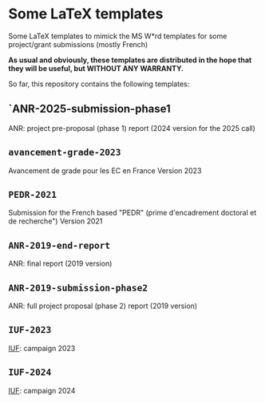 # Some LaTeX templates
Some LaTeX templates to mimick the MS W*rd templates for some project/grant submissions (mostly French)


**As usual and obviously, these templates are distributed in the hope that they will be useful, but WITHOUT ANY WARRANTY.**

So far, this repository contains the following templates:

## `ANR-2025-submission-phase1
ANR: project pre-proposal (phase 1) report (2024 version for the 2025 call)

## `avancement-grade-2023`
Avancement de grade pour les EC en France
Version 2023

## `PEDR-2021`
Submission for the French based "PEDR" (prime d'encadrement doctoral et de recherche")
Version 2021

## `ANR-2019-end-report`
ANR: final report (2019 version)

## `ANR-2019-submission-phase2`
ANR: full project proposal (phase 2) report (2019 version)

## `IUF-2023`
[IUF](https://www.iufrance.fr/): campaign 2023

## `IUF-2024`
[IUF](https://www.iufrance.fr/): campaign 2024


